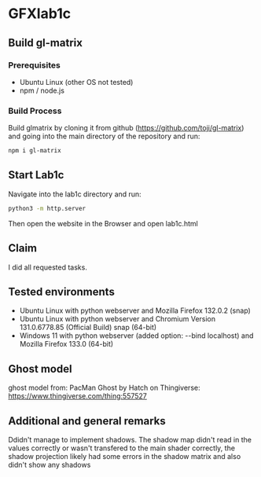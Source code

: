 # GFXlab1c
## Build gl-matrix
### Prerequisites
- Ubuntu Linux (other OS not tested)
- npm / node.js
### Build Process
Build glmatrix by cloning it from github (https://github.com/toji/gl-matrix) and going into the main directory of the repository and run: 
```bash
npm i gl-matrix
```
## Start Lab1c
Navigate into the lab1c directory and run:
```bash
python3 -m http.server
```
Then open the website in the Browser and open lab1c.html

## Claim
I did all requested tasks.

## Tested environments
- Ubuntu Linux with python webserver and Mozilla Firefox 132.0.2 (snap)
- Ubuntu Linux with python webserver and Chromium Version 131.0.6778.85 (Official Build) snap (64-bit)
- Windows 11 with python webserver (added option: --bind localhost) and Mozilla Firefox 133.0 (64-bit)

## Ghost model
ghost model from: PacMan Ghost by Hatch on Thingiverse: https://www.thingiverse.com/thing:557527

## Additional and general remarks
Ddidn't manage to implement shadows. The shadow map didn't read in the values correctly or wasn't transfered to the main shader correctly, the shadow projection likely had some errors in the shadow matrix and also didn't show any shadows